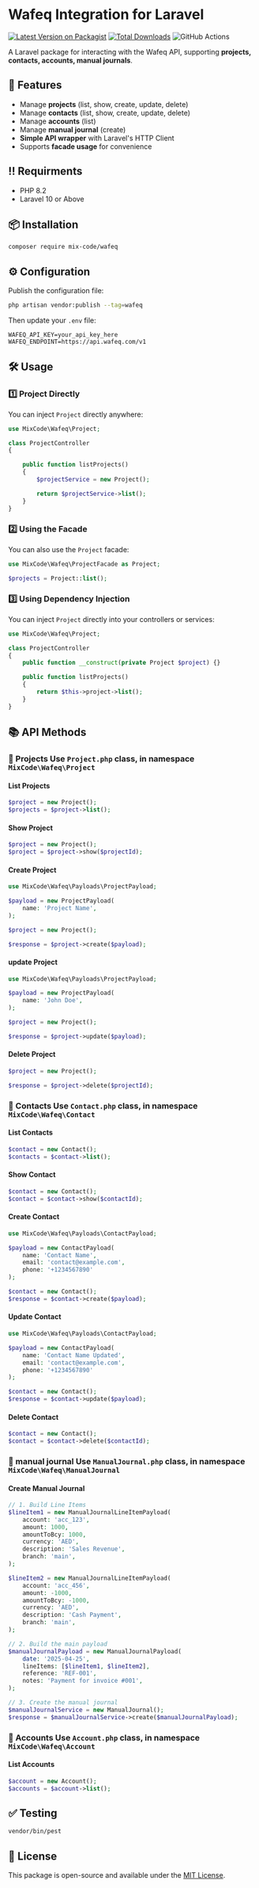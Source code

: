 # Wafeq Integration for Laravel

[![Latest Version on Packagist](https://img.shields.io/packagist/v/mix-code/wafeq.svg?style=flat-square)](https://packagist.org/packages/mix-code/wafeq)
[![Total Downloads](https://img.shields.io/packagist/dt/mix-code/wafeq.svg?style=flat-square)](https://packagist.org/packages/mix-code/wafeq)
![GitHub Actions](https://github.com/mix-code/wafeq/actions/workflows/main.yml/badge.svg)

A Laravel package for interacting with the Wafeq API, supporting **projects, contacts, accounts, manual journals**.

## 🚀 Features

-   Manage **projects** (list, show, create, update, delete)
-   Manage **contacts** (list, show, create, update, delete)
-   Manage **accounts** (list)
-   Manage **manual journal** (create)
-   **Simple API wrapper** with Laravel's HTTP Client
-   Supports **facade usage** for convenience

## ‼️ Requirments

-   PHP 8.2
-   Laravel 10 or Above

## 📦 Installation

```bash
composer require mix-code/wafeq
```

## ⚙️ Configuration

Publish the configuration file:

```bash
php artisan vendor:publish --tag=wafeq
```

Then update your `.env` file:

```env
WAFEQ_API_KEY=your_api_key_here
WAFEQ_ENDPOINT=https://api.wafeq.com/v1
```

## 🛠️ Usage

### 1️⃣ Project Directly

You can inject `Project` directly anywhere:

```php
use MixCode\Wafeq\Project;

class ProjectController
{

    public function listProjects()
    {
        $projectService = new Project();

        return $projectService->list();
    }
}
```

### 2️⃣ Using the Facade

You can also use the `Project` facade:

```php
use MixCode\Wafeq\ProjectFacade as Project;

$projects = Project::list();
```

### 3️⃣ Using Dependency Injection

You can inject `Project` directly into your controllers or services:

```php
use MixCode\Wafeq\Project;

class ProjectController
{
    public function __construct(private Project $project) {}

    public function listProjects()
    {
        return $this->project->list();
    }
}
```

## 📚 API Methods

### 🔹 Projects Use `Project.php` class, in namespace `MixCode\Wafeq\Project`

#### List Projects

```php
$project = new Project();
$projects = $project->list();
```

#### Show Project

```php
$project = new Project();
$project = $project->show($projectId);
```

#### Create Project

```php
use MixCode\Wafeq\Payloads\ProjectPayload;

$payload = new ProjectPayload(
    name: 'Project Name',
);

$project = new Project();

$response = $project->create($payload);
```

#### update Project

```php
use MixCode\Wafeq\Payloads\ProjectPayload;

$payload = new ProjectPayload(
    name: 'John Doe',
);

$project = new Project();

$response = $project->update($payload);
```

#### Delete Project

```php
$project = new Project();

$response = $project->delete($projectId);
```
### 🔹 Contacts Use `Contact.php` class, in namespace `MixCode\Wafeq\Contact`

#### List Contacts

```php
$contact = new Contact();
$contacts = $contact->list();
```

#### Show Contact

```php
$contact = new Contact();
$contact = $contact->show($contactId);
```

#### Create Contact

```php
use MixCode\Wafeq\Payloads\ContactPayload;

$payload = new ContactPayload(
    name: 'Contact Name',
    email: 'contact@example.com',
    phone: '+1234567890'
);

$contact = new Contact();
$response = $contact->create($payload);
```

#### Update Contact

```php
use MixCode\Wafeq\Payloads\ContactPayload;

$payload = new ContactPayload(
    name: 'Contact Name Updated',
    email: 'contact@example.com',
    phone: '+1234567890'
);

$contact = new Contact();
$response = $contact->update($payload);
```

#### Delete Contact

```php
$contact = new Contact();
$contact = $contact->delete($contactId);
```

### 🔹 manual journal Use `ManualJournal.php` class, in namespace `MixCode\Wafeq\ManualJournal`

#### Create Manual Journal

```php
// 1. Build Line Items
$lineItem1 = new ManualJournalLineItemPayload(
    account: 'acc_123',
    amount: 1000,
    amountToBcy: 1000,
    currency: 'AED',
    description: 'Sales Revenue',
    branch: 'main',
);

$lineItem2 = new ManualJournalLineItemPayload(
    account: 'acc_456',
    amount: -1000,
    amountToBcy: -1000,
    currency: 'AED',
    description: 'Cash Payment',
    branch: 'main',
);

// 2. Build the main payload
$manualJournalPayload = new ManualJournalPayload(
    date: '2025-04-25',
    lineItems: [$lineItem1, $lineItem2],
    reference: 'REF-001',
    notes: 'Payment for invoice #001',
);

// 3. Create the manual journal
$manualJournalService = new ManualJournal();
$response = $manualJournalService->create($manualJournalPayload);
```

### 🔹 Accounts Use `Account.php` class, in namespace `MixCode\Wafeq\Account`

#### List Accounts

```php
$account = new Account();
$accounts = $account->list();
```

## ✅ Testing

```bash
vendor/bin/pest
```

## 📜 License

This package is open-source and available under the [MIT License](LICENSE).
